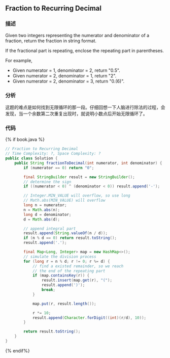 ## Fraction to Recurring Decimal

### 描述

Given two integers representing the numerator and denominator of a fraction, return the fraction in string format.

If the fractional part is repeating, enclose the repeating part in parentheses.

For example,

* Given numerator = 1, denominator = 2, return "0.5".
* Given numerator = 2, denominator = 1, return "2".
* Given numerator = 2, denominator = 3, return "0.(6)".


### 分析

这题的难点是如何找到无限循环的那一段。仔细回想一下人脑进行除法的过程，会发现，当一个余数第二次重复出现时，就说明小数点后开始无限循环了。


### 代码

{% if book.java %}
```java
// Fraction to Recurring Decimal
// Time Complexity: ?, Space Complexity: ?
public class Solution {
    public String fractionToDecimal(int numerator, int denominator) {
        if (numerator == 0) return "0";

        final StringBuilder result = new StringBuilder();
        // determine the sign
        if ((numerator < 0) ^ (denominator < 0)) result.append('-');

        // Integer.MIN_VALUE will overflow, so use long
        // Math.abs(MIN_VALUE) will overflow
        long n = numerator;
        n = Math.abs(n);
        long d = denominator;
        d = Math.abs(d);

        // append integral part
        result.append(String.valueOf(n / d));
        if (n % d == 0) return result.toString();
        result.append('.');

        final Map<Long, Integer> map = new HashMap<>();
        // simulate the division process
        for (long r = n % d; r != 0; r %= d) {
            // find a existed remainder, so we reach
            // the end of the repeating part
            if (map.containsKey(r)) {
                result.insert(map.get(r), "(");
                result.append(')');
                break;
            }

            map.put(r, result.length());

            r *= 10;
            result.append(Character.forDigit((int)(r/d), 10));
        }

        return result.toString();
    }
}
```
{% endif%}
